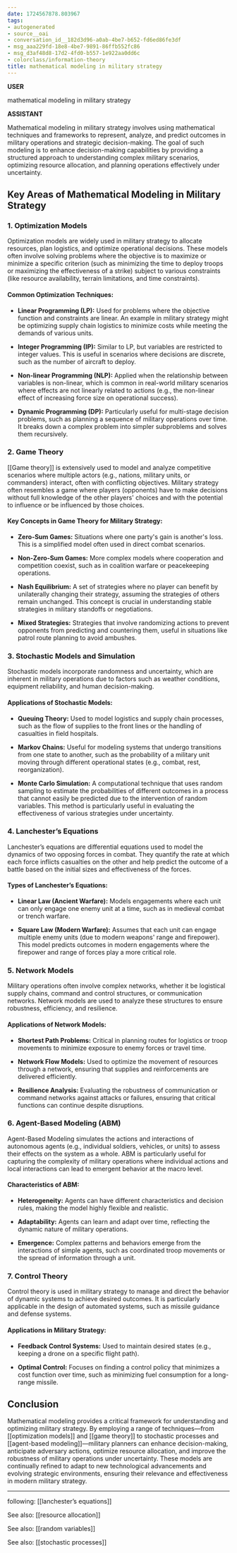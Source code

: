 ```yaml
---
date: 1724567878.803967
tags:
- autogenerated
- source__oai
- conversation_id__182d3d96-a0ab-4be7-b652-fd6ed86fe3df
- msg_aaa229fd-18e8-4be7-9891-86ffb552fc86
- msg_d3af48d8-17d2-4fd0-b557-1e922aa0dd6c
- colorclass/information-theory
title: mathematical modeling in military strategy
---
```


**USER**

mathematical modeling in military strategy


**ASSISTANT**

Mathematical modeling in military strategy involves using mathematical techniques and frameworks to represent, analyze, and predict outcomes in military operations and strategic decision-making. The goal of such modeling is to enhance decision-making capabilities by providing a structured approach to understanding complex military scenarios, optimizing resource allocation, and planning operations effectively under uncertainty.

## Key Areas of Mathematical Modeling in Military Strategy

### 1. **Optimization Models**

Optimization models are widely used in military strategy to allocate resources, plan logistics, and optimize operational decisions. These models often involve solving problems where the objective is to maximize or minimize a specific criterion (such as minimizing the time to deploy troops or maximizing the effectiveness of a strike) subject to various constraints (like resource availability, terrain limitations, and time constraints).

#### **Common Optimization Techniques:**
- **Linear Programming (LP):** Used for problems where the objective function and constraints are linear. An example in military strategy might be optimizing supply chain logistics to minimize costs while meeting the demands of various units.
  
- **Integer Programming (IP):** Similar to LP, but variables are restricted to integer values. This is useful in scenarios where decisions are discrete, such as the number of aircraft to deploy.
  
- **Non-linear Programming (NLP):** Applied when the relationship between variables is non-linear, which is common in real-world military scenarios where effects are not linearly related to actions (e.g., the non-linear effect of increasing force size on operational success).

- **Dynamic Programming (DP):** Particularly useful for multi-stage decision problems, such as planning a sequence of military operations over time. It breaks down a complex problem into simpler subproblems and solves them recursively.

### 2. **Game Theory**

[[Game theory]] is extensively used to model and analyze competitive scenarios where multiple actors (e.g., nations, military units, or commanders) interact, often with conflicting objectives. Military strategy often resembles a game where players (opponents) have to make decisions without full knowledge of the other players' choices and with the potential to influence or be influenced by those choices.

#### **Key Concepts in Game Theory for Military Strategy:**
- **Zero-Sum Games:** Situations where one party's gain is another's loss. This is a simplified model often used in direct combat scenarios.
  
- **Non-Zero-Sum Games:** More complex models where cooperation and competition coexist, such as in coalition warfare or peacekeeping operations.
  
- **Nash Equilibrium:** A set of strategies where no player can benefit by unilaterally changing their strategy, assuming the strategies of others remain unchanged. This concept is crucial in understanding stable strategies in military standoffs or negotiations.
  
- **Mixed Strategies:** Strategies that involve randomizing actions to prevent opponents from predicting and countering them, useful in situations like patrol route planning to avoid ambushes.

### 3. **Stochastic Models and Simulation**

Stochastic models incorporate randomness and uncertainty, which are inherent in military operations due to factors such as weather conditions, equipment reliability, and human decision-making.

#### **Applications of Stochastic Models:**
- **Queuing Theory:** Used to model logistics and supply chain processes, such as the flow of supplies to the front lines or the handling of casualties in field hospitals.
  
- **Markov Chains:** Useful for modeling systems that undergo transitions from one state to another, such as the probability of a military unit moving through different operational states (e.g., combat, rest, reorganization).

- **Monte Carlo Simulation:** A computational technique that uses random sampling to estimate the probabilities of different outcomes in a process that cannot easily be predicted due to the intervention of random variables. This method is particularly useful in evaluating the effectiveness of various strategies under uncertainty.

### 4. **Lanchester’s Equations**

Lanchester’s equations are differential equations used to model the dynamics of two opposing forces in combat. They quantify the rate at which each force inflicts casualties on the other and help predict the outcome of a battle based on the initial sizes and effectiveness of the forces.

#### **Types of Lanchester’s Equations:**
- **Linear Law (Ancient Warfare):** Models engagements where each unit can only engage one enemy unit at a time, such as in medieval combat or trench warfare.
  
- **Square Law (Modern Warfare):** Assumes that each unit can engage multiple enemy units (due to modern weapons' range and firepower). This model predicts outcomes in modern engagements where the firepower and range of forces play a more critical role.

### 5. **Network Models**

Military operations often involve complex networks, whether it be logistical supply chains, command and control structures, or communication networks. Network models are used to analyze these structures to ensure robustness, efficiency, and resilience.

#### **Applications of Network Models:**
- **Shortest Path Problems:** Critical in planning routes for logistics or troop movements to minimize exposure to enemy forces or travel time.
  
- **Network Flow Models:** Used to optimize the movement of resources through a network, ensuring that supplies and reinforcements are delivered efficiently.

- **Resilience Analysis:** Evaluating the robustness of communication or command networks against attacks or failures, ensuring that critical functions can continue despite disruptions.

### 6. **Agent-Based Modeling (ABM)**

Agent-Based Modeling simulates the actions and interactions of autonomous agents (e.g., individual soldiers, vehicles, or units) to assess their effects on the system as a whole. ABM is particularly useful for capturing the complexity of military operations where individual actions and local interactions can lead to emergent behavior at the macro level.

#### **Characteristics of ABM:**
- **Heterogeneity:** Agents can have different characteristics and decision rules, making the model highly flexible and realistic.
  
- **Adaptability:** Agents can learn and adapt over time, reflecting the dynamic nature of military operations.
  
- **Emergence:** Complex patterns and behaviors emerge from the interactions of simple agents, such as coordinated troop movements or the spread of information through a unit.

### 7. **Control Theory**

Control theory is used in military strategy to manage and direct the behavior of dynamic systems to achieve desired outcomes. It is particularly applicable in the design of automated systems, such as missile guidance and defense systems.

#### **Applications in Military Strategy:**
- **Feedback Control Systems:** Used to maintain desired states (e.g., keeping a drone on a specific flight path).
  
- **Optimal Control:** Focuses on finding a control policy that minimizes a cost function over time, such as minimizing fuel consumption for a long-range missile.

## Conclusion

Mathematical modeling provides a critical framework for understanding and optimizing military strategy. By employing a range of techniques—from [[optimization models]] and [[game theory]] to stochastic processes and [[agent-based modeling]]—military planners can enhance decision-making, anticipate adversary actions, optimize resource allocation, and improve the robustness of military operations under uncertainty. These models are continually refined to adapt to new technological advancements and evolving strategic environments, ensuring their relevance and effectiveness in modern military strategy.


---


following: [[lanchester’s equations]]

See also: [[resource allocation]]


See also: [[random variables]]


See also: [[stochastic processes]]